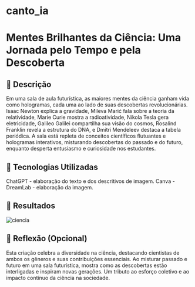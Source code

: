 # canto_ia
# Mentes Brilhantes da Ciência: Uma Jornada pelo Tempo e pela Descoberta

## 📒 Descrição
Em uma sala de aula futurística, as maiores mentes da ciência ganham vida como hologramas, cada uma ao lado de suas descobertas revolucionárias. Isaac Newton explica a gravidade, Mileva Marić fala sobre a teoria da relatividade, Marie Curie mostra a radioatividade, Nikola Tesla gera eletricidade, Galileo Galilei compartilha sua visão do cosmos, Rosalind Franklin revela a estrutura do DNA, e Dmitri Mendeleev destaca a tabela periódica. A sala está repleta de conceitos científicos flutuantes e hologramas interativos, misturando descobertas do passado e do futuro, enquanto desperta entusiasmo e curiosidade nos estudantes.

## 🤖 Tecnologias Utilizadas
ChatGPT - elaboração do texto e dos descritivos de imagem.
Canva - DreamLab - elaboração da imagem. 

## 🚀 Resultados
![ciencia](https://github.com/user-attachments/assets/ed6e3039-2fa6-4cdb-9ff9-b81d886ce1af)

## 💭 Reflexão (Opcional)
Esta criação celebra a diversidade na ciência, destacando cientistas de ambos os gêneros e suas contribuições essenciais. Ao misturar passado e futuro em uma sala futurística, mostra como as descobertas estão interligadas e inspiram novas gerações. Um tributo ao esforço coletivo e ao impacto contínuo da ciência na sociedade.
